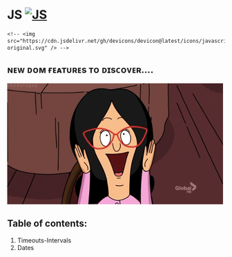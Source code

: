 # JS [![JS](https://skillicons.dev/icons?i=js)](https://skillicons.dev)

    <!-- <img src="https://cdn.jsdelivr.net/gh/devicons/devicon@latest/icons/javascript/javascript-original.svg" /> -->
          

## ɴᴇᴡ ᴅᴏᴍ ғᴇᴀᴛᴜʀᴇs ᴛᴏ ᴅɪsᴄᴏᴠᴇʀ....
![exited](1.Timeouts-Intervals/assets/img/exited.gif)


## Table of contents:
1. Timeouts-Intervals
2. Dates

